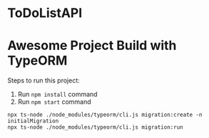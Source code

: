 # ToDoListAPI


# Awesome Project Build with TypeORM

Steps to run this project:

1. Run `npm install` command
2. Run `npm start` command


```
npx ts-node ./node_modules/typeorm/cli.js migration:create -n initialMigration
npx ts-node ./node_modules/typeorm/cli.js migration:run
```
